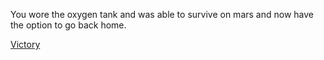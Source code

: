 You wore the oxygen tank and was able to survive on mars and now have the option to go back home. 

[Victory](../athome.md)
